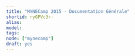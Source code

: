 ```yaml
---
title: "MYNECamp 2015 - Documentation Générale"
shortid: ryGPVc3r-
alias:
model:
tags:
node: ["mynecamp"]
draft: yes
---
```

